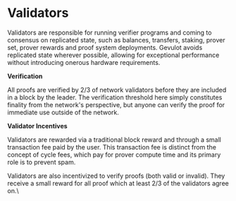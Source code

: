 # Validators

Validators are responsible for running verifier programs and coming to consensus on replicated state, such as balances, transfers, staking, prover set, prover rewards and proof system deployments. Gevulot avoids replicated state wherever possible, allowing for exceptional performance without introducing onerous hardware requirements.

**Verification**

All proofs are verified by 2/3 of network validators before they are included in a block by the leader. The verification threshold here simply constitutes finality from the network's perspective, but anyone can verify the proof for immediate use outside of the network.

**Validator Incentives**

Validators are rewarded via a traditional block reward and through a small transaction fee paid by the user. This transaction fee is distinct from the concept of cycle fees, which pay for prover compute time and its primary role is to prevent spam.

Validators are also incentivized to verify proofs (both valid or invalid). They receive a small reward for all proof which at least 2/3 of the validators agree on.\
